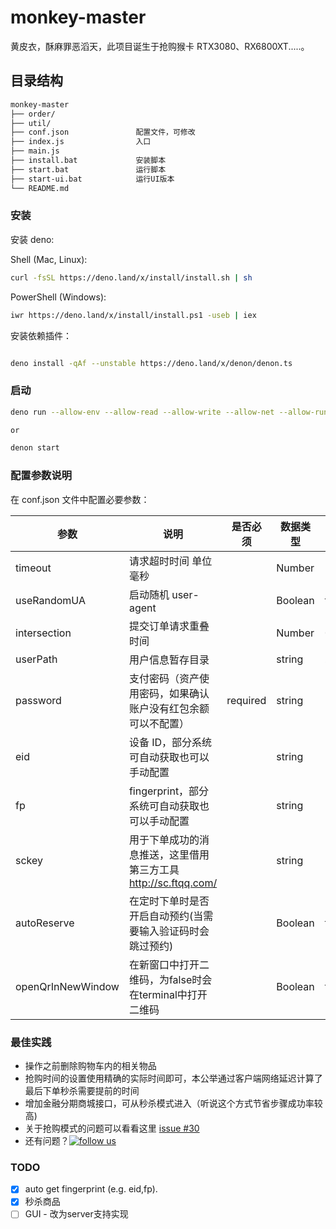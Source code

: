 # monkey-master

黄皮衣，酥麻罪恶滔天，此项目诞生于抢购猴卡 RTX3080、RX6800XT.....。

## 目录结构

```bash
monkey-master
├── order/
├── util/
├── conf.json               配置文件，可修改
├── index.js                入口
├── main.js
├── install.bat             安装脚本
├── start.bat               运行脚本
├── start-ui.bat            运行UI版本
└── README.md
```

### 安装

安装 deno:

Shell (Mac, Linux):

```bash
curl -fsSL https://deno.land/x/install/install.sh | sh
```

PowerShell (Windows):

```bash
iwr https://deno.land/x/install/install.ps1 -useb | iex
```

安装依赖插件：

```bash

deno install -qAf --unstable https://deno.land/x/denon/denon.ts
```

### 启动

```bash
deno run --allow-env --allow-read --allow-write --allow-net --allow-run --allow-plugin --unstable --no-check index.js

or

denon start
```

### 配置参数说明

在 conf.json 文件中配置必要参数：

| 参数         | 说明                                                           | 是否必须 | 数据类型 | 默认值    |
| ------------ | -------------------------------------------------------------- | -------- | -------- | --------- |
| timeout      | 请求超时时间 单位毫秒                                          |          | Number   | 5000      |
| useRandomUA  | 启动随机 user-agent                                           |          | Boolean  | false     |
| intersection | 提交订单请求重叠时间                                           |          | Number   | 0.4       |
| userPath     | 用户信息暂存目录                                               |          | string   | ./cookie/ |
| password     | 支付密码（资产使用密码，如果确认账户没有红包余额可以不配置）                                        | required | string   |           |
| eid          | 设备 ID，部分系统可自动获取也可以手动配置                      |          | string   |           |
| fp           | fingerprint，部分系统可自动获取也可以手动配置                  |          | string   |           |
| sckey        | 用于下单成功的消息推送，这里借用第三方工具 http://sc.ftqq.com/ |          | string   |           |
| autoReserve  | 在定时下单时是否开启自动预约(当需要输入验证码时会跳过预约)      |          | Boolean    |   true    |
| openQrInNewWindow  | 在新窗口中打开二维码，为false时会在terminal中打开二维码 |         | Boolean  |   false    |

### 最佳实践

-   操作之前删除购物车内的相关物品
-   抢购时间的设置使用精确的实际时间即可，本公举通过客户端网络延迟计算了最后下单秒杀需要提前的时间
-   增加金融分期商城接口，可从秒杀模式进入（听说这个方式节省步骤成功率较高)
-   关于抢购模式的问题可以看看这里 [issue #30](https://github.com/chou0212/monkey-master/issues/30)
-   还有问题？[![follow us](http://pub.idqqimg.com/wpa/images/group.png 'follow us')](https://qm.qq.com/cgi-bin/qm/qr?k=sgAvZ_SsEL1h0r6sgPkBn89eD0-TOmgV&jump_from=webapi)

### TODO

-   [x] auto get fingerprint (e.g. eid,fp).
-   [x] 秒杀商品
-   [ ] GUI - 改为server支持实现

